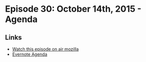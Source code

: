 # Episode 30: October 14th, 2015 - Agenda

## Links
* [Watch this episode on air mozilla](https://air.mozilla.org/the-joy-of-coding-mconley-livehacks-on-firefox-episode-30/)
* [Evernote Agenda](https://www.evernote.com/l/AbIorMUAVONA-ZbbIZroQJnquRNP8GUPOXE)
